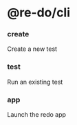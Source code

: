 # @re-do/cli

### create

Create a new test

### test

Run an existing test

### app

Launch the redo app
